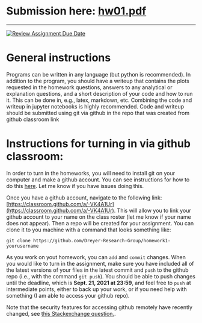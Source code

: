 Submission here: [hw01.pdf](hw01.pdf)
=====================================

<hr>

[![Review Assignment Due Date](https://classroom.github.com/assets/deadline-readme-button-22041afd0340ce965d47ae6ef1cefeee28c7c493a6346c4f15d667ab976d596c.svg)](https://classroom.github.com/a/xGuWEZ-O)
# General instructions
Programs can be written in any language (but python is recommended). In addition to the program, you should have a writeup that contains the plots requested in the homework questions, answers to any analytical or explanation questions, and  a short description of your code and how to run it. This can be done in, e.g., latex, markdown, etc. Combining the code and writeup in jupyter notebooks is highly recommended. Code and writeup should be submitted using git via github in the repo
 that was created from github classroom link
 
# Instructions for turning in via github classroom:

In order to turn in the homeworks, you will need to install git on your computer and make a github account. You can see instructions for how to do this [here](https://docs.github.com/en). Let me know if you have issues doing this.

Once you have a github account, navigate to the following link: [https://classroom.github.com/a/-VK4A1Ur](https://classroom.github.com/a/-VK4A1Ur). This will allow you to link your github account to your name on the class roster (let me know if your name does not appear). Then a repo will be created for your assignment. You can clone it to you machine with a command that looks something like:

`git clone https://github.com/Dreyer-Research-Group/homework1-yourusername`

As you work on yout homework, you can `add` and `commit` changes. When you would like to turn in the assignment, make sure you have included all of the latest versions of your files in the latest commit and `push` to the github repo (i.e., with the command `git push`). You should be able to push changes until the deadline, which is **Sept. 21, 2021 at 23:59**, and feel free to `push` at intermediate points, either to back up your work, or if you need help with something (I am able to access your github repo).

Note that the security features for accessing github remotely have recently changed, see
[this Stackexchange question.](https://stackoverflow.com/questions/68775869/support-for-password-authentication-was-removed-please-use-a-personal-access-to).
